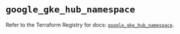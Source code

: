 # `google_gke_hub_namespace`

Refer to the Terraform Registry for docs: [`google_gke_hub_namespace`](https://registry.terraform.io/providers/hashicorp/google/6.43.0/docs/resources/gke_hub_namespace).
